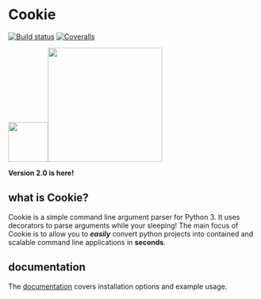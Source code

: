 # Cookie
 [![Build status](https://ci.appveyor.com/api/projects/status/pjxh5g91jpbh7t84?svg=true)](https://ci.appveyor.com/project/tygerbytes/resourcefitness) 
[![Coveralls](https://coveralls.io/repos/github/tygerbytes/ResourceFitness/badge.svg?branch=master)](https://coveralls.io/github/tygerbytes/ResourceFitness?branch=master) 

<img src="https://openclipart.org/download/249534/1464300474.svg" width=80><img src="https://www.python.org/static/community_logos/python-logo-master-v3-TM.png" width="230"/>

**Version 2.0 is here!**

## what is Cookie?
Cookie is a simple command line argument parser for Python 3. It uses
decorators to parse arguments while your sleeping! The main focus of Cookie
is to allow you to ***easily*** convert python projects into contained and scalable 
command line applications in **seconds**.

## documentation
The [documentation](https://github.com/PyDever/python-argument-parser/blob/master/docs/README.md) covers installation options and example usage.
